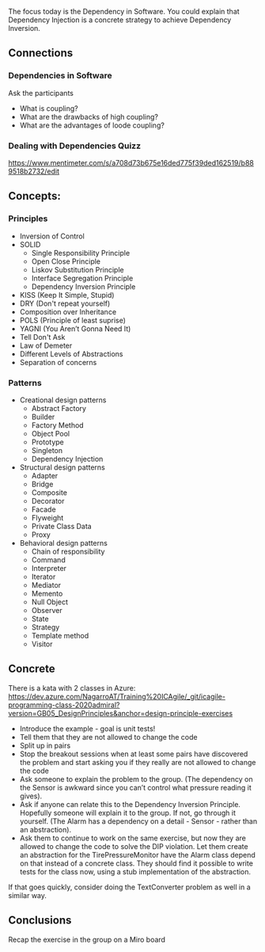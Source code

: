 
The focus today is the Dependency in Software. You could explain that Dependency Injection is a concrete strategy to achieve Dependency Inversion.

## Connections

### Dependencies in Software

Ask the participants

* What is coupling?
* What are the drawbacks of high coupling?
* What are the advantages of loode coupling?

### Dealing with Dependencies Quizz

https://www.mentimeter.com/s/a708d73b675e16ded775f39ded162519/b889518b2732/edit


## Concepts: 

### Principles

* Inversion of Control
* SOLID
    * Single Responsibility Principle
    * Open Close Principle
    * Liskov Substitution Principle
    * Interface Segregation Principle
    * Dependency Inversion Principle
* KISS (Keep It Simple, Stupid)
* DRY (Don't repeat yourself)
* Composition over Inheritance
* POLS (Principle of least suprise)
* YAGNI (You Aren’t Gonna Need It)
* Tell Don't Ask
* Law of Demeter
* Different Levels of Abstractions
* Separation of concerns

### Patterns

* Creational design patterns
    * Abstract Factory
    * Builder
    * Factory Method
    * Object Pool
    * Prototype
    * Singleton
    * Dependency Injection
* Structural design patterns
    * Adapter
    * Bridge
    * Composite
    * Decorator
    * Facade
    * Flyweight
    * Private Class Data
    * Proxy
* Behavioral design patterns
    * Chain of responsibility
    * Command
    * Interpreter
    * Iterator
    * Mediator
    * Memento
    * Null Object
    * Observer
    * State
    * Strategy
    * Template method
    * Visitor



## Concrete

There is a kata with 2 classes in Azure: 
https://dev.azure.com/NagarroAT/Training%20ICAgile/_git/icagile-programming-class-2020admiral?version=GB05_DesignPrinciples&anchor=design-principle-exercises

* Introduce the example - goal is unit tests!
* Tell them that they are not allowed to change the code
* Split up in pairs
* Stop the breakout sessions when at least some pairs have discovered the problem and start asking you if they really are not allowed to change the code
* Ask someone to explain the problem to the group. (The dependency on the Sensor is awkward since you can’t control what pressure reading it gives). 
* Ask if anyone can relate this to the Dependency Inversion Principle. Hopefully someone will explain it to the group. If not, go through it yourself. (The Alarm has a dependency on a detail - Sensor - rather than an abstraction).
* Ask them to continue to work on the same exercise, but now they are allowed to change the code to solve the DIP violation. Let them create an abstraction for the TirePressureMonitor have the Alarm class depend on that instead of a concrete class. They should find it possible to write tests for the class now, using a stub implementation of the abstraction.

If that goes quickly, consider doing the TextConverter problem as well in a similar way.

## Conclusions

Recap the exercise in the group on a Miro board
